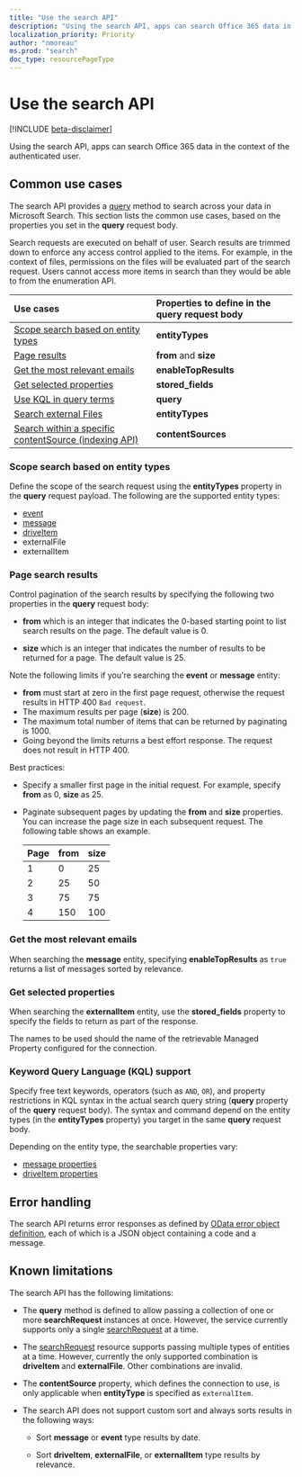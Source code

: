 ```yaml
---
title: "Use the search API"
description: "Using the search API, apps can search Office 365 data in the context of the authenticated user"
localization_priority: Priority
author: "nmoreau"
ms.prod: "search"
doc_type: resourcePageType
---
```


# Use the search API

[!INCLUDE [beta-disclaimer](../../includes/beta-disclaimer.md)]

Using the search API, apps can search Office 365 data in the context of the authenticated user.

## Common use cases

The search API provides a [query](../api/search-query.md) method to search across your data in Microsoft Search. This section lists the common use cases, based on the properties you set in the **query** request body.

Search requests are executed on behalf of user. Search results are trimmed down to enforce any access control applied to the items.  For example, in the context of files, permissions on the files will be evaluated part of the search request. Users cannot access more items in search than they would be able to from the enumeration API.


| Use cases | Properties to define in the query request body |
|:------------------|:---------|
|[Scope search based on entity types](#scope-search-based-on-entity-types)| **entityTypes** |
|[Page results](#page-search-results) | **from** and **size** |
|[Get the most relevant emails](#get-the-most-relevant-emails) | **enableTopResults** |
|[Get selected properties](#get-selected-properties) | **stored_fields** |
|[Use KQL in query terms](#keyword-query-language-kql-support) | **query** |
|[Search external Files](/graph/search-concept-files)| **entityTypes** | 
|[Search within a specific contentSource (indexing API)](/graph/search-concept-custom-types)| **contentSources** |

### Scope search based on entity types

Define the scope of the search request using the **entityTypes** property in the **query** request payload.
The following are the supported entity types:

 - [event](event.md)
 - [message](message.md)
 - [driveItem](driveitem.md)
 - externalFile
 - externalItem

### Page search results

Control pagination of the search results by specifying the following two properties in the **query** request body:

- **from** which is an integer that indicates the 0-based starting point to list search results on the page. The default value is 0.

- **size** which is an integer that indicates the number of results to be returned for a page. The default value is 25.

Note the following limits if you're searching the **event** or **message** entity:

- **from** must start at zero in the first page request, otherwise the request results in HTTP 400 `Bad request`.
- The maximum results per page (**size**) is 200.
- The maximum total number of items that can be returned by paginating is 1000.
- Going beyond the limits returns a best effort response. The request does not result in HTTP 400.

Best practices:

- Specify a smaller first page in the initial request. For example, specify **from** as 0, **size** as 25.
- Paginate subsequent pages by updating the **from** and **size** properties. You can increase the page size in each subsequent request. The following table shows an example.
    
    | Page | from | size |
    |:-----|:-----|:-----|
    | 1    | 0 | 25 |
    | 2    | 25 | 50 |
    | 3    | 75 | 75 |
    | 4    | 150 | 100 |


### Get the most relevant emails

When searching the **message** entity, specifying **enableTopResults** as `true` returns a list of messages sorted by relevance.

### Get selected properties

When searching the **externalItem** entity, use the **stored_fields** property to specify the fields to return as part of the response.

The names to be used should the name of the retrievable Managed Property configured for the connection.  

### Keyword Query Language (KQL) support

Specify free text keywords, operators (such as `AND`, `OR`), and property restrictions in KQL syntax in the actual search query string (**query** property of the **query** request body). The syntax and command depend on the entity types (in the **entityTypes** property) you target in the same **query** request body.

Depending on the entity type, the searchable properties vary:  
  - [message properties](https://docs.microsoft.com/en-us/microsoft-365/compliance/keyword-queries-and-search-conditions#searchable-email-properties)
  - [driveItem properties](https://docs.microsoft.com/en-us/microsoft-365/compliance/keyword-queries-and-search-conditions#searchable-site-properties)
  
## Error handling

The search API returns error responses as defined by [OData error object definition](http://docs.oasis-open.org/odata/odata-json-format/v4.01/cs01/odata-json-format-v4.01-cs01.html#sec_ErrorResponse), each of which is a JSON object containing a code and a message.

<!---TODO Describe the know errors : bad requests.--->

## Known limitations

The search API has the following limitations:

- The **query** method is defined to allow passing a collection of one or more **searchRequest** instances at once. However, the service currently supports only a single [searchRequest](./searchrequest.md) at a time.

- The [searchRequest](./searchrequest.md) resource supports passing multiple types of entities at a time. However, currently the only supported combination is **driveItem** and **externalFile**. Other combinations are invalid. 

- The **contentSource** property, which defines the connection to use, is only applicable when **entityType** is specified as `externalItem`.
<!--todo nmoreauteam Fix the link to ContentSource  pls provide the content source url--->

- The search API does not support custom sort and always sorts results in the following ways:

  - Sort **message** or **event** type results by date.  

  - Sort **driveItem**, **externalFile**, or **externalItem** type results by relevance.
